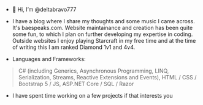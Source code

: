 - 👋 Hi, I’m @deltabravo777

- I have a blog where I share my thoughts and some music I came across. It's baespeaks.com. 
  Website maintainance and creation has been quite some fun, to which I plan on further developing my expertise in coding.
  Outside websites I enjoy playing Starcraft in my free time and at the time of writing this I am ranked Diamond 1v1 and 4v4.
  
- Languages and Frameworks:
> C# (including Generics, Asynchronous Programming, LINQ, Serialization, Streams, Reactive Extensions and Events),
 HTML / CSS / Bootstrap 5 / JS,
 ASP.NET Core / SQL / Razor

- I have spent time working on a few projects if that interests you

<!---
deltabravo777/deltabravo777 is a ✨ special ✨ repository because its `README.md` (this file) appears on your GitHub profile.
You can click the Preview link to take a look at your changes.
--->
